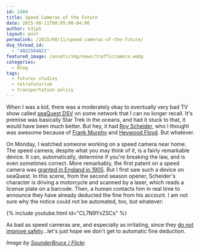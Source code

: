 ```yaml
---
id: 2404
title: Speed Cameras of the Future
date: 2015-08-11T08:05:00-04:00
author: k3jph
layout: post
permalink: /2015/08/11/speed-cameras-of-the-future/
dsq_thread_id:
  - "4022584821"
featured_image: /assets/img/news/trafficcamera.webp
categories:
  - Blog
tags:
  - futures studies
  - retrofuturism
  - transportation policy
---
```

When I was a kid, there was a moderately okay to eventually very bad TV show called [seaQuest DSV](https://www.imdb.com/title/tt0106126/) on some network that I can no longer recall.  It's premise was basically Star Trek in the oceans, and had it stuck to that, it would have been much better.  But hey, it had [Roy Scheider](http://www.imdb.com/name/nm0001702/), who I thought was awesome because of [Frank Murphy](http://www.imdb.com/title/tt0085255/) and [Heywood Floyd](http://www.imdb.com/title/tt0086837/).  But whatever.

On Monday, I watched someone working on a speed camera near home.  The speed camera, despite what you may think of it, is a fairly remarkable device.  It can, automatically, determine if you're breaking the law, and is even sometimes correct.  More remarkably, the first patent on a speed camera was [granted in England in 1905](https://books.google.com/books?id=Dt4DAAAAMBAJ&pg=PA926&hl=en#v=onepage&q&f=false).  But I first saw such a device on seaQuest.  In this scene, from the second season opener, Scheider's character is driving a motorcycle and scanned by a laser, which reads a license plate on a barcode.  Then, a human contacts him in real time to announce they have already deducted the fine from his account.  I am not sure why the notice could not be automated, too, but whatever:

{% include youtube.html id="CL7N9YxZSCs" %}

As bad as speed cameras are, and especially as irritating, since they [do not improve safety](http://iowawatch.org/2014/03/20/contradicting-studies-on-traffic-camera-safety-impact-make-regulation-a-judgment-call/)...let's just hope we don't get to automatic fine deduction.

_Image by [SounderBruce / Flickr](https://www.flickr.com/photos/sounderbruce/17032454734)._

